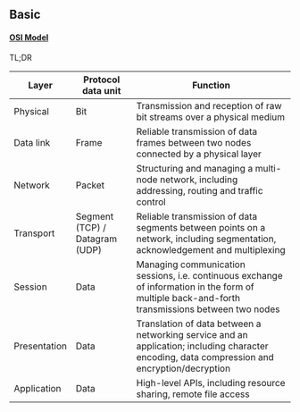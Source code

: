 ## Basic

#### [OSI Model](https://en.wikipedia.org/wiki/OSI_model)

TL;DR

| Layer | Protocol data unit | Function |
| ---- | ---- | ---- |
| Physical |  Bit | Transmission and reception of raw bit streams over a physical medium |
| Data link | Frame | Reliable transmission of data frames between two nodes connected by a physical layer |
| Network | Packet | Structuring and managing a multi-node network, including addressing, routing and traffic control |
| Transport | Segment (TCP) / Datagram (UDP) | Reliable transmission of data segments between points on a network, including segmentation, acknowledgement and multiplexing |
| Session | Data | Managing communication sessions, i.e. continuous exchange of information in the form of multiple back-and-forth transmissions between two nodes |
| Presentation | Data | Translation of data between a networking service and an application; including character encoding, data compression and encryption/decryption |
| Application | Data | High-level APIs, including resource sharing, remote file access |
